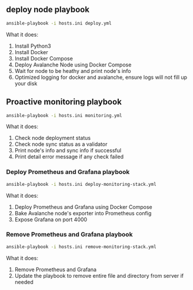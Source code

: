 ## deploy node playbook

```bash
ansible-playbook -i hosts.ini deploy.yml
```

What it does:
1. Install Python3
2. Install Docker
3. Install Docker Compose
4. Deploy Avalanche Node using Docker Compose
5. Wait for node to be heathy and print node's info
6. Optimized logging for docker and avalanche, ensure logs will not fill up your disk

## Proactive monitoring playbook

```bash
ansible-playbook -i hosts.ini monitoring.yml
```

What it does:
1. Check node deployment status
2. Check node sync status as a validator
3. Print node's info and sync info if successful
4. Print detail error message if any check failed

### Deploy Prometheus and Grafana playbook

```bash
ansible-playbook -i hosts.ini deploy-monitoring-stack.yml
```
What it does:
1. Deploy Prometheus and Grafana using Docker Compose
2. Bake Avalanche node's exporter into Prometheus config
3. Expose Grafana on port 4000

### Remove Prometheus and Grafana playbook
```bash
ansible-playbook -i hosts.ini remove-monitoring-stack.yml
```
What it does:
1. Remove Prometheus and Grafana
2. Update the playbook to remove entire file and directory from server if needed